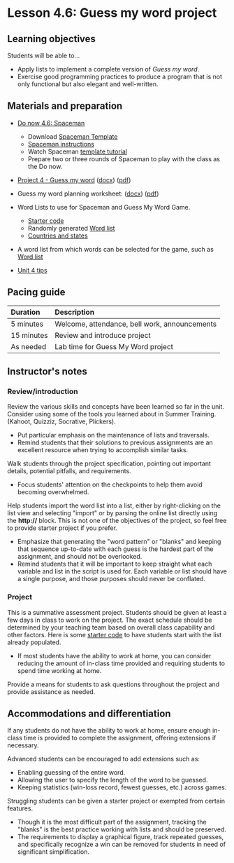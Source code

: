 # Lesson 4.6: Guess my word project

## Learning objectives

Students will be able to...

* Apply lists to implement a complete version of _Guess my word_.
* Exercise good programming practices to produce a program that is not only functional but also elegant and well-written.

## Materials and preparation

* [Do now 4.6: Spaceman](do_now_46.md)
  * Download [Spaceman Template](https://github.com/TEALSK12/introduction-to-computer-science/raw/master/slidedecks/spaceman.pptx)
  * [Spaceman instructions](https://tekhnologic.wordpress.com/2017/03/01/spaceman-an-alternative-to-hangman/)
  * Watch Spaceman [template tutorial](https://videopress.com/v/Fk5cYswc)
  * Prepare two or three rounds of Spaceman to play with the class as the Do now.
* [Project 4 - Guess my word](project_4.md) ([docx](https://github.com/TEALSK12/introduction-to-computer-science/blob/master/Unit%204%20Word/Project%204%20Guessmyword.docx?raw=true)) ([pdf](https://github.com/TEALSK12/introduction-to-computer-science/raw/master/Unit%204%20PDF/Project%204%20Guessmyword.pdf))
* Guess my word planning worksheet: ([docx](https://github.com/TEALSK12/introduction-to-computer-science/raw/master/Projects/Projects%20Word/Project_4_Guessmyword_Planning_Worksheet.docx)) ([pdf](https://github.com/TEALSK12/introduction-to-computer-science/raw/master/Projects/Projects%20PDF/Project_4_Guessmyword_Planning_Worksheet.pdf))
* Word Lists to use for Spaceman and Guess My Word Game.
  * [Starter code](https://snap.berkeley.edu/snap/snap.html#present:Username=andrewspiece&ProjectName=Project%204.6_starter)
  * Randomly generated [Word list][]
  * [Countries and states](Country-n-State.txt)

* A word list from which words can be selected for the game, such as [Word list][]
* [Unit 4 tips](unit_4_tips.md)

## Pacing guide

| Duration   | Description                                   |
| :---------- | :--------------------------------------------- |
| 5 minutes  | Welcome, attendance, bell work, announcements |
| 15 minutes | Review and introduce project                  |
| As needed  | Lab time for Guess My Word project            |

## Instructor's notes

### Review/introduction

Review the various skills and concepts have been learned so far in the unit. Consider using some of the tools you learned about in Summer Training. (Kahoot, Quizziz, Socrative, Plickers).

* Put particular emphasis on the maintenance of lists and traversals.
* Remind students that their solutions to previous assignments are an excellent resource when trying to accomplish similar tasks.

Walk students through the project specification, pointing out important details, potential pitfalls, and requirements.

* Focus students' attention on the checkpoints to help them avoid becoming overwhelmed.

Help students import the word list into a list, either by right-clicking on the list view and selecting "import" or by parsing the online list directly using the **http://** block.  This is not one of the objectives of the project, so feel free to provide starter project if you prefer.

* Emphasize that generating the "word pattern" or "blanks" and keeping that sequence up-to-date with each guess is the hardest part of the assignment, and should not be overlooked.
* Remind students that it will be important to keep straight what each variable and list in the script is used for.  Each variable or list should have a single purpose, and those purposes should never be conflated.

### Project

This is a summative assessment project.  Students should be given at least a few days in class to work on the project.  The exact schedule should be determined by your teaching team based on overall class capability and other factors. Here is some [starter code](https://snap.berkeley.edu/snap/snap.html#present:Username=andrewspiece&ProjectName=Project%204.6_starter) to have students start with the list already populated. 

* If most students have the ability to work at home, you can consider reducing the amount of in-class time provided and requiring students to spend time working at home.

Provide a means for students to ask questions throughout the project and provide assistance as needed.

## Accommodations and differentiation

If any students do not have the ability to work at home, ensure enough in-class time is provided to complete the assignment, offering extensions if necessary.

Advanced students can be encouraged to add extensions such as:

* Enabling guessing of the entire word.
* Allowing the user to specify the length of the word to be guessed.
* Keeping statistics (win-loss record, fewest guesses, etc.) across games.

Struggling students can be given a starter project or exempted from certain features.

* Though it is the most difficult part of the assignment, tracking the "blanks" is the best practice working with lists and should be preserved.  
* The requirements to display a graphical figure, track repeated guesses, and specifically recognize a win can be removed for students in need of significant simplification.

[Word list]: wordlist.txt
